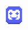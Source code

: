 <br>
<div align="right">
  <!-- <a href="https://twitter.com/headpatmonster">
    <img alt="twitter" src="https://github.com/iminlikewithyou/iminlikewithyou/blob/main/assets/icons8-twitter-50.png"/>
  </a> -->
  <a href="https://discord.gg/omgcommunity">
    <img alt="discord" src="https://github.com/iminlikewithyou/iminlikewithyou/blob/main/assets/discord-icon.png"/>
  </a>
</div>
<br>

<!-- ![visitors](https://iilwy.replit.app/get) -->
